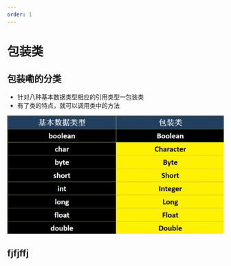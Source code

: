 ```yaml
---
order: 1
---
```


# 包装类

## 包装嘞的分类
- 针对八种基本数据类型相应的引用类型一包装类
- 有了类的特点，就可以调用类中的方法

![包装类](./images/1.png)

## fjfjffj